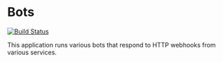 # Bots

[![Build Status](https://travis-ci.org/cedricgc/bots.svg?branch=master)](https://travis-ci.org/cedricgc/bots)

This application runs various bots that respond to HTTP webhooks from various
services.
